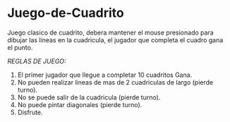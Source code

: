 # Juego-de-Cuadrito
Juego clasico de cuadrito, debera mantener el mouse presionado para dibujar las lineas en la cuadricula, el jugador que completa el cuadro gana el punto. 

*REGLAS DE JUEGO:*
1. El primer jugador que llegue a completar 10 cuadritos Gana.
2. No pueden realizar lineas de mas de 2 cuadriculas de largo (pierde turno).
3. No se puede salir de la cuadricula (pierde turno).
4. No puede pintar diagonales (pierde turno).
5. Disfrute.
